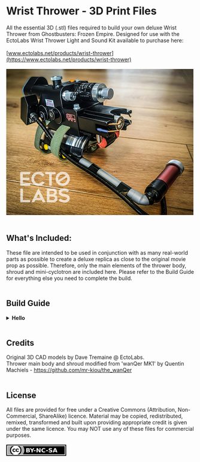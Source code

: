 # Wrist Thrower - 3D Print Files
All the essential 3D (.stl) files required to build your own deluxe Wrist Thrower from Ghostbusters: Frozen Empire. Designed for use with the EctoLabs Wrist Thrower Light and Sound Kit available to purchase here:
<br/><br/>
[www.ectolabs.net/products/wrist-thrower](https://www.ectolabs.net/products/wrist-thrower)
<br/><br/>
![Wrist Thrower](https://github.com/EctoLabs/wrist-thrower/blob/main/wrist-thrower.jpg)
<br/><br/>
## What's Included:
These file are intended to be used in conjunction with as many real-world parts as possible to create a deluxe replica as close to the original movie prop as possible. Therefore, only the main elements of the thrower body, shroud and mini-cyclotron are included here. Please refer to the Build Guide for everything else you need to complete the build.<br/><br/>

## Build Guide
<details>
  <summary><strong>Hello</strong></summary>
  World!
</details><br/>

## Credits
Original 3D CAD models by Dave Tremaine @ EctoLabs.\
Thrower main body and shroud modified from 'wanQer MK1' by Quentin Machiels - https://github.com/mr-kiou/the_wanQer
<br/><br/>
## License
All files are provided for free under a Creative Commons (Attribution, Non-Commercial, ShareAlike) licence. Material may be copied, redistributed, remixed, transformed and built upon providing appropriate credit is given under the same licence. You may NOT use any of these files for commercial purposes.
<br/><br/>
[![CC](https://raw.githubusercontent.com/creativecommons/cc-assets/376ad270952f9c34542ffc3d4a19d689fa2a7586/license_badges/small/by_nc_sa.svg)](https://creativecommons.org/licenses/by-nc-sa/4.0/)
